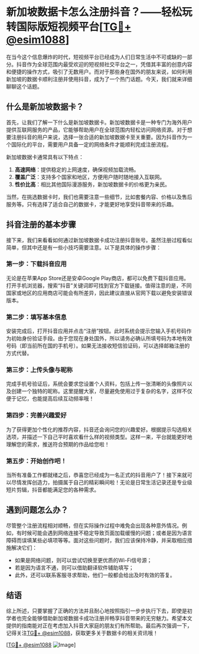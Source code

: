 # 新加坡数据卡怎么注册抖音？——轻松玩转国际版短视频平台[[TG💪+ @esim1088](https://t.me/s/esim1088)]

在当今这个信息爆炸的时代，短视频平台已经成为人们日常生活中不可或缺的一部分。抖音作为全球范围内最受欢迎的短视频社交平台之一，凭借其丰富的创意内容和便捷的操作方式，吸引了无数用户。而对于那些身在国外的朋友来说，如何利用新加坡的数据卡顺利注册并使用抖音，成为了一个热门话题。今天，我们就来详细聊聊这个话题。

## 什么是新加坡数据卡？

首先，让我们了解一下什么是新加坡数据卡。新加坡数据卡是一种专门为海外用户提供互联网服务的产品，它能够帮助用户在全球范围内轻松访问网络资源。对于想要注册抖音的用户来说，选择一张合适的新加坡数据卡至关重要。因为抖音作为一个国际化的平台，需要用户具备一定的网络条件才能顺利完成注册流程。

新加坡数据卡通常具有以下特点：

1. **高速网络**：提供稳定的上网速度，确保视频加载流畅。
2. **覆盖广泛**：支持多个国家和地区，方便用户随时随地接入互联网。
3. **性价比高**：相比其他国际漫游服务，新加坡数据卡的价格更为亲民。

当然，在挑选数据卡时，我们也需要注意一些细节，比如套餐内容、价格以及售后服务等。只有选择了适合自己的数据卡，才能更好地享受抖音带来的乐趣。

## 抖音注册的基本步骤

接下来，我们来看看如何通过新加坡数据卡成功注册抖音账号。虽然注册过程看似简单，但其中还是有一些小技巧需要注意。以下是具体的操作步骤：

### 第一步：下载抖音应用

无论是在苹果App Store还是安卓Google Play商店，都可以免费下载抖音应用。打开手机浏览器，搜索“抖音”关键词即可找到官方下载链接。值得注意的是，不同国家或地区的应用商店可能会有所差异，因此建议直接从官网下载以避免安装错误版本。

### 第二步：填写基本信息

安装完成后，打开抖音应用并点击“注册”按钮。此时系统会提示您输入手机号码作为初始身份验证手段。由于您现在身处国外，所以请务必确认所填号码为本地有效号码（即当前所在国的手机号）。如果无法接收短信验证码，可以选择邮箱注册的方式代替。

### 第三步：上传头像与昵称

完成手机号验证后，系统会要求您设置个人资料，包括上传一张清晰的头像照片以及创建一个独特的昵称。这里提醒大家，尽量避免使用过于复杂的名字，这样不仅便于记忆，也能提高后续互动频率哦！

### 第四步：完善兴趣爱好

为了获得更加个性化的推荐内容，抖音还会询问您的兴趣爱好。根据提示勾选相关选项，并描述一下自己平时喜欢看什么样的视频类型。这样一来，平台就能更好地理解您的需求，推送符合预期的作品给您啦！

### 第五步：开始创作吧！

当所有准备工作都就绪之后，恭喜您已经成为一名正式的抖音用户了！接下来就可以尽情发挥创造力，拍摄属于自己的精彩瞬间啦！无论是日常生活记录还是专业级短片剪辑，抖音都能满足您的各种需求。

## 遇到问题怎么办？

尽管整个注册流程相对顺畅，但在实际操作过程中难免会出现各种意外情况。例如，有时候可能会遇到网络连接不稳定导致页面加载缓慢的问题；或者是因为语言障碍而误填某些必填项等等。面对这些问题时，我们应该保持冷静，并采取相应措施解决它们：

- 如果是网络问题，则可以尝试切换至更优质的Wi-Fi信号源；
- 若是因为语言不通，则可以借助翻译软件辅助填写；
- 此外，还可以联系客服寻求帮助，他们一般都会给出及时有效的答复。

## 结语

综上所述，只要掌握了正确的方法并且耐心地按照指引一步步执行下去，即使是初学者也完全能够借助新加坡数据卡成功注册并畅享抖音带来的无穷魅力。希望本文提供的指南能对正在考虑加入抖音大家庭的朋友们有所帮助。最后再次强调一下，记得关注[TG💪+ @esim1088](https://t.me/s/esim1088)，获取更多关于数据卡的相关资讯哦！

[[TG💪+ @esim1088](https://t.me/s/esim1088) ![Image](https://i.postimg.cc/4NQfJmqS/Snipaste-2025-05-13-00-14-12.png)]